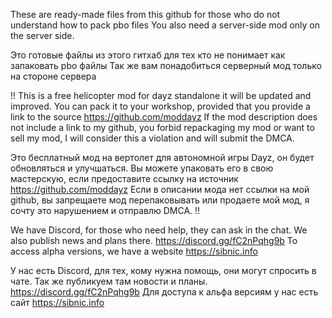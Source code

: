 These are ready-made files from this github for those who do not understand how to pack pbo files
You also need a server-side mod only on the server side.

Это готовые файлы из этого гитхаб для тех кто не понимает как запаковать pbo файлы
Так же вам понадобиться серверный мод только на стороне сервера 

!!
This is a free helicopter mod for dayz standalone it will be updated and improved.
You can pack it to your workshop, provided that you provide a link to the source https://github.com/moddayz
If the mod description does not include a link to my github, you forbid repackaging my mod or want to sell my mod, I will consider this a violation and will submit the DMCA.

Это бесплатный мод на вертолет для автономной игры Dayz, 
он будет обновляться и улучшаться. Вы можете упаковать его в свою мастерскую, если предоставите ссылку на источник https://github.com/moddayz 
Если в описании мода нет ссылки на мой github, вы запрещаете мод перепаковывать или продаете мой мод, я сочту это нарушением и отправлю DMCA.
!!

We have Discord, for those who need help, they can ask in the chat. We also publish news and plans there. 
https://discord.gg/fC2nPqhg9b To access alpha versions, we have a website https://sibnic.info

У нас есть Discord, для тех, кому нужна помощь, они могут спросить в чате. Так же публикуем там новости и планы.
https://discord.gg/fC2nPqhg9b Для доступа к альфа версиям у нас есть сайт https://sibnic.info
